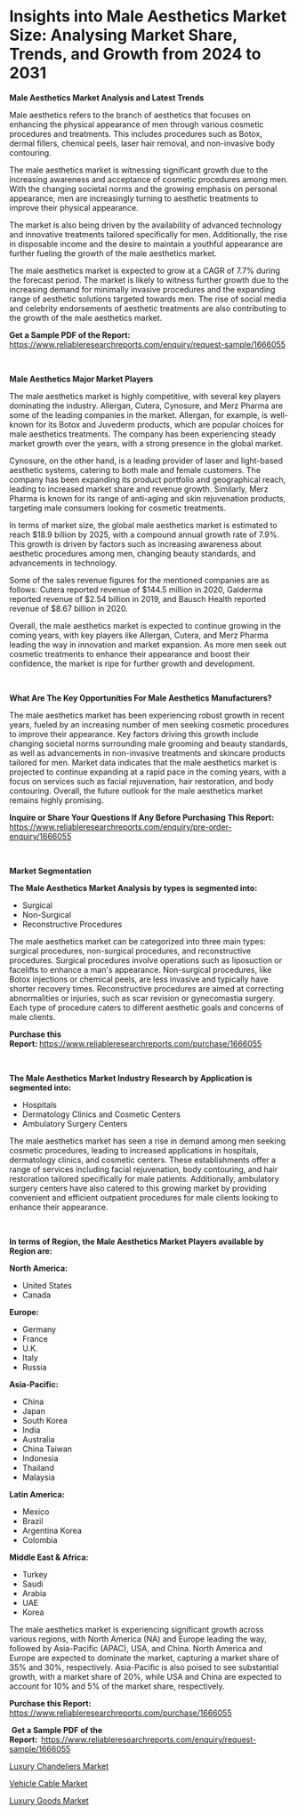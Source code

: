 <p><h1>Insights into Male Aesthetics Market Size: Analysing Market Share, Trends, and Growth from 2024 to 2031</h1></p><p><strong>Male Aesthetics Market Analysis and Latest Trends</strong></p>
<p><p>Male aesthetics refers to the branch of aesthetics that focuses on enhancing the physical appearance of men through various cosmetic procedures and treatments. This includes procedures such as Botox, dermal fillers, chemical peels, laser hair removal, and non-invasive body contouring.</p><p>The male aesthetics market is witnessing significant growth due to the increasing awareness and acceptance of cosmetic procedures among men. With the changing societal norms and the growing emphasis on personal appearance, men are increasingly turning to aesthetic treatments to improve their physical appearance.</p><p>The market is also being driven by the availability of advanced technology and innovative treatments tailored specifically for men. Additionally, the rise in disposable income and the desire to maintain a youthful appearance are further fueling the growth of the male aesthetics market.</p><p>The male aesthetics market is expected to grow at a CAGR of 7.7% during the forecast period. The market is likely to witness further growth due to the increasing demand for minimally invasive procedures and the expanding range of aesthetic solutions targeted towards men. The rise of social media and celebrity endorsements of aesthetic treatments are also contributing to the growth of the male aesthetics market.</p></p>
<p><strong>Get a Sample PDF of the Report:&nbsp;</strong> <a href="https://www.reliableresearchreports.com/enquiry/request-sample/1666055">https://www.reliableresearchreports.com/enquiry/request-sample/1666055</a></p>
<p>&nbsp;</p>
<p><strong>Male Aesthetics Major Market Players</strong></p>
<p><p>The male aesthetics market is highly competitive, with several key players dominating the industry. Allergan, Cutera, Cynosure, and Merz Pharma are some of the leading companies in the market. Allergan, for example, is well-known for its Botox and Juvederm products, which are popular choices for male aesthetics treatments. The company has been experiencing steady market growth over the years, with a strong presence in the global market.</p><p>Cynosure, on the other hand, is a leading provider of laser and light-based aesthetic systems, catering to both male and female customers. The company has been expanding its product portfolio and geographical reach, leading to increased market share and revenue growth. Similarly, Merz Pharma is known for its range of anti-aging and skin rejuvenation products, targeting male consumers looking for cosmetic treatments.</p><p>In terms of market size, the global male aesthetics market is estimated to reach $18.9 billion by 2025, with a compound annual growth rate of 7.9%. This growth is driven by factors such as increasing awareness about aesthetic procedures among men, changing beauty standards, and advancements in technology.</p><p>Some of the sales revenue figures for the mentioned companies are as follows: Cutera reported revenue of $144.5 million in 2020, Galderma reported revenue of $2.54 billion in 2019, and Bausch Health reported revenue of $8.67 billion in 2020.</p><p>Overall, the male aesthetics market is expected to continue growing in the coming years, with key players like Allergan, Cutera, and Merz Pharma leading the way in innovation and market expansion. As more men seek out cosmetic treatments to enhance their appearance and boost their confidence, the market is ripe for further growth and development.</p></p>
<p>&nbsp;</p>
<p><strong>What Are The Key Opportunities For Male Aesthetics Manufacturers?</strong></p>
<p><p>The male aesthetics market has been experiencing robust growth in recent years, fueled by an increasing number of men seeking cosmetic procedures to improve their appearance. Key factors driving this growth include changing societal norms surrounding male grooming and beauty standards, as well as advancements in non-invasive treatments and skincare products tailored for men. Market data indicates that the male aesthetics market is projected to continue expanding at a rapid pace in the coming years, with a focus on services such as facial rejuvenation, hair restoration, and body contouring. Overall, the future outlook for the male aesthetics market remains highly promising.</p></p>
<p><strong>Inquire or Share Your Questions If Any Before Purchasing This Report:</strong> <a href="https://www.reliableresearchreports.com/enquiry/pre-order-enquiry/1666055">https://www.reliableresearchreports.com/enquiry/pre-order-enquiry/1666055</a></p>
<p>&nbsp;</p>
<p><strong>Market Segmentation</strong></p>
<p><strong>The Male Aesthetics Market Analysis by types is segmented into:</strong></p>
<p><ul><li>Surgical</li><li>Non-Surgical</li><li>Reconstructive Procedures</li></ul></p>
<p><p>The male aesthetics market can be categorized into three main types: surgical procedures, non-surgical procedures, and reconstructive procedures. Surgical procedures involve operations such as liposuction or facelifts to enhance a man's appearance. Non-surgical procedures, like Botox injections or chemical peels, are less invasive and typically have shorter recovery times. Reconstructive procedures are aimed at correcting abnormalities or injuries, such as scar revision or gynecomastia surgery. Each type of procedure caters to different aesthetic goals and concerns of male clients.</p></p>
<p><strong>Purchase this Report:&nbsp;</strong><a href="https://www.reliableresearchreports.com/purchase/1666055">https://www.reliableresearchreports.com/purchase/1666055</a></p>
<p>&nbsp;</p>
<p><strong>The Male Aesthetics Market Industry Research by Application is segmented into:</strong></p>
<p><ul><li>Hospitals</li><li>Dermatology Clinics and Cosmetic Centers</li><li>Ambulatory Surgery Centers</li></ul></p>
<p><p>The male aesthetics market has seen a rise in demand among men seeking cosmetic procedures, leading to increased applications in hospitals, dermatology clinics, and cosmetic centers. These establishments offer a range of services including facial rejuvenation, body contouring, and hair restoration tailored specifically for male patients. Additionally, ambulatory surgery centers have also catered to this growing market by providing convenient and efficient outpatient procedures for male clients looking to enhance their appearance.</p></p>
<p>&nbsp;</p>
<p><strong>In terms of Region, the Male Aesthetics Market Players available by Region are:</strong></p>
<p>
    <p> <strong> North America: </strong>
        <ul>
            <li>United States</li>
            <li>Canada</li>
        </ul>
        </p> 
    <p> <strong> Europe: </strong>
        <ul>
            <li>Germany</li>
            <li>France</li>
            <li>U.K.</li>
            <li>Italy</li>
            <li>Russia</li>
        </ul>
        </p> 
    <p> <strong> Asia-Pacific: </strong>
        <ul>
            <li>China</li>
            <li>Japan</li>
            <li>South Korea</li>
            <li>India</li>
            <li>Australia</li>
            <li>China Taiwan</li>
            <li>Indonesia</li>
            <li>Thailand</li>
            <li>Malaysia</li>
        </ul>
        </p> 
    <p> <strong> Latin America: </strong>
        <ul>
            <li>Mexico</li>
            <li>Brazil</li>
            <li>Argentina Korea</li>
            <li>Colombia</li>
        </ul>
        </p> 
    <p> <strong> Middle East & Africa: </strong>
        <ul>
            <li>Turkey</li>
            <li>Saudi</li>
            <li>Arabia</li>
            <li>UAE</li>
            <li>Korea</li>
        </ul>
    </p>
    </p>
<p><p>The male aesthetics market is experiencing significant growth across various regions, with North America (NA) and Europe leading the way, followed by Asia-Pacific (APAC), USA, and China. North America and Europe are expected to dominate the market, capturing a market share of 35% and 30%, respectively. Asia-Pacific is also poised to see substantial growth, with a market share of 20%, while USA and China are expected to account for 10% and 5% of the market share, respectively.</p></p>
<p><strong>Purchase this Report: </strong><a href="https://www.reliableresearchreports.com/purchase/1666055">https://www.reliableresearchreports.com/purchase/1666055</a></p>
<p>&nbsp;<strong>Get a Sample PDF of the Report:&nbsp;&nbsp;</strong><a href="https://www.reliableresearchreports.com/enquiry/request-sample/1666055">https://www.reliableresearchreports.com/enquiry/request-sample/1666055</a></p>
<p><strong></strong></p>
<p><p><a href="https://github.com/guneycigdem35/Market-Research-Report-List-2/blob/main/luxury-chandeliers-market.md">Luxury Chandeliers Market</a></p><p><a href="https://woozy-pyroraptor-a1f.notion.site/Vehicle-Cable-Market-Research-Report-Reveals-The-Latest-Trends-And-Opportunities-of-this-Market-for--d5a4f9965112479e932388fb4bf2e9f2">Vehicle Cable Market</a></p><p><a href="https://github.com/biheemgalvinlouises6hokrh3h/Market-Research-Report-List-1/blob/main/luxury-goods-market.md">Luxury Goods Market</a></p></p>